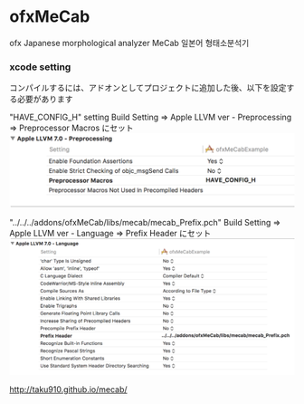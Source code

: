 # ofxMeCab #

ofx Japanese morphological analyzer MeCab 
일본어 형태소분석기

### xcode setting 

コンパイルするには、アドオンとしてプロジェクトに追加した後、以下を設定する必要があります

"HAVE_CONFIG_H" setting
Build Setting => Apple LLVM ver - Preprocessing => Preprocessor Macros
にセット
![ofxMeCab](https://github.com/Akira-Hayasaka/ofxMeCab/raw/master/redmeimg/config.png)

"../../../addons/ofxMeCab/libs/mecab/mecab_Prefix.pch"
Build Setting => Apple LLVM ver - Language => Prefix Header
にセット
![ofxMeCab](https://github.com/Akira-Hayasaka/ofxMeCab/raw/master/redmeimg/prefix.png)
 
http://taku910.github.io/mecab/

